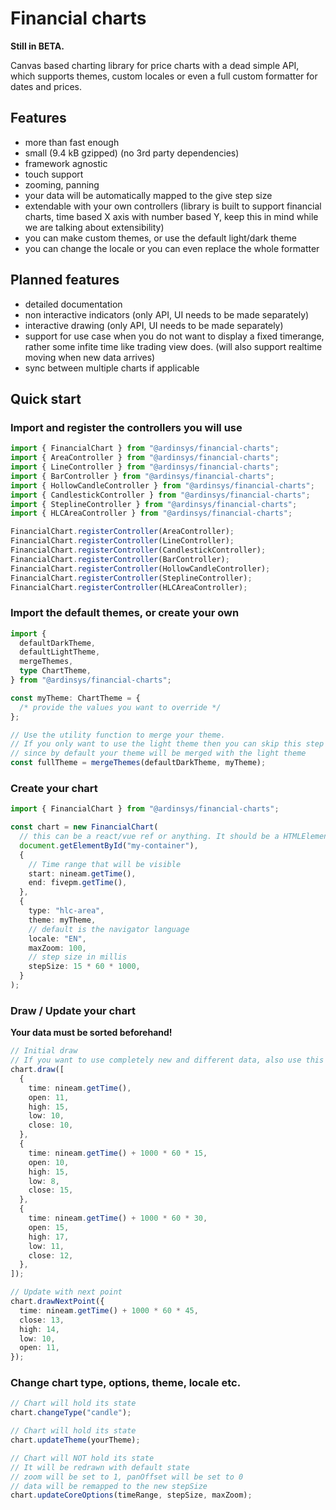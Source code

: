 # Financial charts

**Still in BETA.**

Canvas based charting library for price charts with a dead simple API, which supports themes, custom locales or even a full custom formatter for dates and prices.

## Features

- more than fast enough
- small (9.4 kB gzipped) (no 3rd party dependencies)
- framework agnostic
- touch support
- zooming, panning
- your data will be automatically mapped to the give step size
- extendable with your own controllers (library is built to support financial charts, time based X axis with number based Y, keep this in mind while we are talking about extensibility)
- you can make custom themes, or use the default light/dark theme
- you can change the locale or you can even replace the whole formatter

## Planned features

- detailed documentation
- non interactive indicators (only API, UI needs to be made separately)
- interactive drawing (only API, UI needs to be made separately)
- support for use case when you do not want to display a fixed timerange, rather some infite time like trading view does. (will also support realtime moving when new data arrives)
- sync between multiple charts if applicable

## Quick start

### Import and register the controllers you will use

```ts
import { FinancialChart } from "@ardinsys/financial-charts";
import { AreaController } from "@ardinsys/financial-charts";
import { LineController } from "@ardinsys/financial-charts";
import { BarController } from "@ardinsys/financial-charts";
import { HollowCandleController } from "@ardinsys/financial-charts";
import { CandlestickController } from "@ardinsys/financial-charts";
import { SteplineController } from "@ardinsys/financial-charts";
import { HLCAreaController } from "@ardinsys/financial-charts";

FinancialChart.registerController(AreaController);
FinancialChart.registerController(LineController);
FinancialChart.registerController(CandlestickController);
FinancialChart.registerController(BarController);
FinancialChart.registerController(HollowCandleController);
FinancialChart.registerController(SteplineController);
FinancialChart.registerController(HLCAreaController);
```

### Import the default themes, or create your own

```ts
import {
  defaultDarkTheme,
  defaultLightTheme,
  mergeThemes,
  type ChartTheme,
} from "@ardinsys/financial-charts";

const myTheme: ChartTheme = {
  /* provide the values you want to override */
};

// Use the utility function to merge your theme.
// If you only want to use the light theme then you can skip this step
// since by default your theme will be merged with the light theme
const fullTheme = mergeThemes(defaultDarkTheme, myTheme);
```

### Create your chart

```ts
import { FinancialChart } from "@ardinsys/financial-charts";

const chart = new FinancialChart(
  // this can be a react/vue ref or anything. It should be a HTMLElement.
  document.getElementById("my-container"),
  {
    // Time range that will be visible
    start: nineam.getTime(),
    end: fivepm.getTime(),
  },
  {
    type: "hlc-area",
    theme: myTheme,
    // default is the navigator language
    locale: "EN",
    maxZoom: 100,
    // step size in millis
    stepSize: 15 * 60 * 1000,
  }
);
```

### Draw / Update your chart

**Your data must be sorted beforehand!**

```ts
// Initial draw
// If you want to use completely new and different data, also use this method
chart.draw([
  {
    time: nineam.getTime(),
    open: 11,
    high: 15,
    low: 10,
    close: 10,
  },
  {
    time: nineam.getTime() + 1000 * 60 * 15,
    open: 10,
    high: 15,
    low: 8,
    close: 15,
  },
  {
    time: nineam.getTime() + 1000 * 60 * 30,
    open: 15,
    high: 17,
    low: 11,
    close: 12,
  },
]);

// Update with next point
chart.drawNextPoint({
  time: nineam.getTime() + 1000 * 60 * 45,
  close: 13,
  high: 14,
  low: 10,
  open: 11,
});
```

### Change chart type, options, theme, locale etc.

```ts
// Chart will hold its state
chart.changeType("candle");
```

```ts
// Chart will hold its state
chart.updateTheme(yourTheme);
```

```ts
// Chart will NOT hold its state
// It will be redrawn with default state
// zoom will be set to 1, panOffset will be set to 0
// data will be remapped to the new stepSize
chart.updateCoreOptions(timeRange, stepSize, maxZoom);
```

